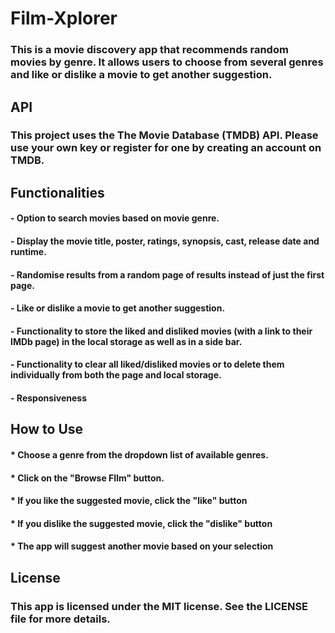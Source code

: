 # Film-Xplorer

### This is a movie discovery app that recommends random movies by genre. It allows users to choose from several genres and like or dislike a movie to get another suggestion.

## API
### This project uses the The Movie Database (TMDB) API. Please use your own key or register for one by creating an account on TMDB.

## Functionalities

#### - Option to search movies based on movie genre.
#### - Display the movie title, poster, ratings, synopsis, cast, release date and runtime.
#### - Randomise results from a random page of results instead of just the first page.
#### - Like or dislike a movie to get another suggestion.
#### - Functionality to store the liked and disliked movies (with a link to their IMDb page) in the local storage as well as in a side bar.
#### - Functionality to clear all liked/disliked movies or to delete them individually from both the page and local storage.
#### - Responsiveness

## How to Use

#### * Choose a genre from the dropdown list of available genres.
#### * Click on the "Browse FIlm" button.
#### * If you like the suggested movie, click the "like" button
#### * If you dislike the suggested movie, click the "dislike" button
#### * The app will suggest another movie based on your selection

## License
### This app is licensed under the MIT license. See the LICENSE file for more details.
